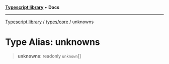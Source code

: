 [**Typescript library**](../../../index.md) • **Docs**

***

[Typescript library](../../../modules.md) / [types/core](../index.md) / unknowns

# Type Alias: unknowns

> **unknowns**: readonly `unknown`[]
